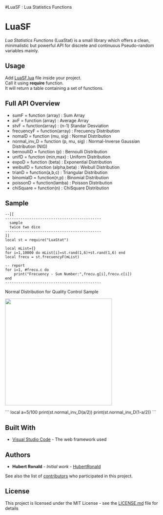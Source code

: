 #LuaSF : Lua Statistics Functions
# LuaSF
*Lua Statistics Functions* (LuaStat) is a small library which offers a clean, minimalistic but powerful API for discrete and continuous Pseudo-random variables mainly.

## Usage
Add [LuaSF.lua](https://github.com/HubertRonald/LuaSF/blob/master/LuaStat.lua) file inside your project.<br/>
Call it using __require__ function.</br>
It will return a table containing a set of functions.

## Full API Overview

* sumF = function (array)                 : Sum Array
* avF = function (array)                  : Average Array
* stvF = function(array)                  : (n-1) Standar Desviation
* frecuencyF = function(array)            : Frecuency Distribution
* nomalD = function (mu, sig)             : Normal Distribution
* normal_inv_D = function (p, mu, sig)    : Normal-Inverse Gaussian Distribution (NIG)
* bernoulliD = function (p)               : Bernoulli Distribution
* unifD = function (min,max)              : Uniform Distribution
* expoD = function (beta)                 : Exponential Distribution
* weibullD = function (alpha,beta)        : Weibull Distribution
* trianD = function(a,b,c)                : Triangular Distribution
* binomialD = function(n,p)               : Binomial Distribution
* poissonD = function(lamba)              : Poisson Distribution
* chiSquare = function(n)                 : ChiSquare Distribution

## Sample

```
--[[
--------------------------------------------
  sample
  twice two dice
--------------------------------------------
]]
local st = require("LuaStat")

local mList={}
for i=1,10000 do mList[i]=st.rand(1,6)+st.rand(1,6) end
local frecu = st.frecuencyF(mList)

-- report
for i=1, #frecu.c do
	print("Frecuency - Sum Number:",frecu.g[i],frecu.c[i])
end
--------------------------------------------
```
Normal Distribution for Quality Control Sample
<p align="left">
  <img src="https://en.wikipedia.org/wiki/File:NormalDist1.96.png#/media/File:NormalDist1.96.png" width="350"/>
</p>
```
local a=5/100
print(st.normal_inv_D(a/2))
print(st.normal_inv_D(1-a/2))
```

## Built With

* [Visual Studio Code](https://code.visualstudio.com/) - The web framework used

## Authors

* **Hubert Ronald** - *Initial work* - [HubertRonald](https://github.com/HubertRonald)

See also the list of [contributors](https://github.com/HubertRonald/LuaSF/contributors) who participated in this project.

## License

This project is licensed under the MIT License - see the [LICENSE.md](LICENSE.md) file for details

